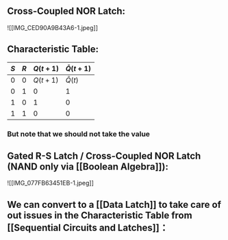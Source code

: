 ## Cross-Coupled NOR Latch:
![[IMG_CED90A9B43A6-1.jpeg]]
## Characteristic Table:
|$S$|$R$|$Q(t+1)$|$\bar Q(t+1)$|
|---|---|---|---|
|0|0|$Q(t+1)$|$\bar Q(t)$|
|0|1|0|1|
|1|0|1|0|
|1|1|0|0|
### But note that we should not take the value 
## Gated R-S Latch / Cross-Coupled NOR Latch (NAND only via [[Boolean Algebra]]):
![[IMG_077FB63451EB-1.jpeg]]
## We can convert to a [[Data Latch]] to take care of out issues in the Characteristic Table from [[Sequential Circuits and Latches]]：

